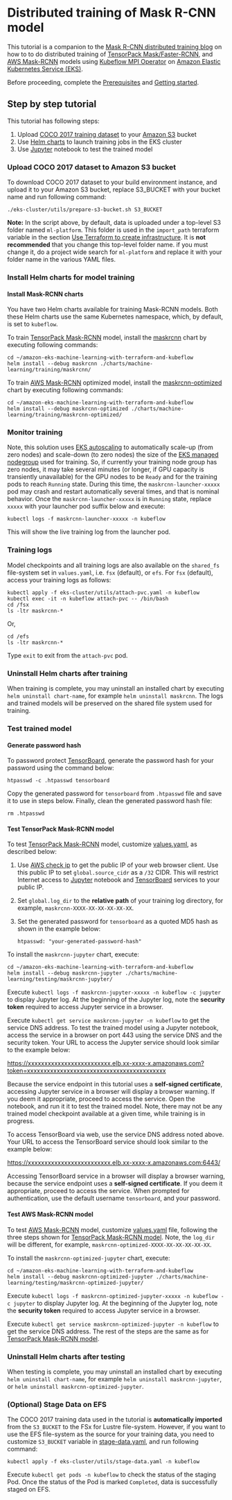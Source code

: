 # Distributed training of Mask R-CNN model

This tutorial is a companion to the [Mask R-CNN distributed training blog](https://aws.amazon.com/blogs/opensource/distributed-tensorflow-training-using-kubeflow-on-amazon-eks/) on how to to do distributed training of [TensorPack Mask/Faster-RCNN](https://github.com/tensorpack/tensorpack/tree/master/examples/FasterRCNN), and [AWS Mask-RCNN](https://github.com/aws-samples/mask-rcnn-tensorflow) models using [Kubeflow MPI Operator](https://github.com/kubeflow/mpi-operator) on [Amazon Elastic Kubernetes Service (EKS)](https://docs.aws.amazon.com/whitepapers/latest/overview-deployment-options/amazon-elastic-kubernetes-service.html). 

Before proceeding, complete the [Prerequisites](../../README.md#prerequisites) and [Getting started](../../README.md#getting-started).

## Step by step tutorial

This tutorial has following steps:

  1. Upload [COCO 2017 training dataset](https://cocodataset.org/#download) to your [Amazon S3](https://aws.amazon.com/s3/) bucket
  2. Use [Helm charts](https://helm.sh/docs/developing_charts/) to launch training jobs in the EKS cluster 
  3. Use [Jupyter](https://jupyter.org/) notebook to test the trained model
  
### Upload COCO 2017 dataset to Amazon S3 bucket

To download COCO 2017 dataset to your build environment instance, and upload it to your Amazon S3 bucket, replace S3_BUCKET with your bucket name and run following command:

    ./eks-cluster/utils/prepare-s3-bucket.sh S3_BUCKET

**Note:** 
In the script above, by default, data is uploaded under a top-level S3 folder named `ml-platform`. This folder is used in the `import_path` terraform variable in the section [Use Terraform to create infrastructure](#use-terraform-to-create-infrastructure). It is **not recommended** that you change this top-level folder name. if you must change it, do a project wide search for `ml-platform` and replace it with your folder name in the various YAML files.

### Install Helm charts for model training

#### Install Mask-RCNN charts
 
You have two Helm charts available for training Mask-RCNN models. Both these Helm charts use the same Kubernetes namespace, which, by default, is set to `kubeflow`.

To train [TensorPack Mask-RCNN](https://github.com/tensorpack/tensorpack/tree/master/examples/FasterRCNN) model, install the [maskrcnn](../../charts/machine-learning/training/maskrcnn/Chart.yaml) chart by executing following commands:

    cd ~/amazon-eks-machine-learning-with-terraform-and-kubeflow
    helm install --debug maskrcnn ./charts/machine-learning/training/maskrcnn/ 

To train [AWS Mask-RCNN](https://github.com/aws-samples/mask-rcnn-tensorflow) optimized model, install the [maskrcnn-optimized](../../charts/machine-learning/training/maskrcnn-optimized/Chart.yaml) chart by executing following commands:

    cd ~/amazon-eks-machine-learning-with-terraform-and-kubeflow
    helm install --debug maskrcnn-optimized ./charts/machine-learning/training/maskrcnn-optimized/

### Monitor training

Note, this solution uses [EKS autoscaling](https://docs.aws.amazon.com/eks/latest/userguide/autoscaling.html) to automatically scale-up (from zero nodes) and scale-down (to zero nodes) the size of the [EKS managed nodegroup](https://docs.aws.amazon.com/eks/latest/userguide/managed-node-groups.html) used for training. So, if currently your training node group has zero nodes, it may take several minutes (or longer, if GPU capacity is transiently unavailable) for the GPU nodes to be `Ready` and for the training pods to reach `Running` state. During this time, the `maskrcnn-launcher-xxxxx` pod may crash and restart automatically several times, and that is nominal behavior. Once the `maskrcnn-launcher-xxxxx` is in `Running` state, replace `xxxxx` with your launcher pod suffix below and execute:

    kubectl logs -f maskrcnn-launcher-xxxxx -n kubeflow

This will show the live training log from the launcher pod. 

### Training logs

Model checkpoints and all training logs are also available on the `shared_fs` file-system  set in `values.yaml`, i.e. `fsx` (default), or `efs`.  For `fsx` (default), access your training logs as follows:

    kubectl apply -f eks-cluster/utils/attach-pvc.yaml -n kubeflow
    kubectl exec -it -n kubeflow attach-pvc -- /bin/bash
    cd /fsx
    ls -ltr maskrcnn-*

Or,

    cd /efs
    ls -ltr maskrcnn-*

Type `exit` to exit from the `attach-pvc` pod. 

### Uninstall Helm charts after training
When training is complete, you may uninstall an installed chart by executing `helm uninstall chart-name`, for example `helm uninstall maskrcnn`. The logs and trained models will be preserved on the shared file system used for training. 

### Test trained model

#### Generate password hash

To password protect [TensorBoard](https://www.tensorflow.org/tensorboard), generate the password hash for your password using the command below:

    htpasswd -c .htpasswd tensorboard
   
Copy the generated password for `tensorboard` from `.htpasswd` file and save it to use in steps below. Finally, clean the generated password hash file:

    rm .htpasswd
    
#### Test TensorPack Mask-RCNN model

To test [TensorPack Mask-RCNN](https://github.com/tensorpack/tensorpack/tree/master/examples/FasterRCNN) model, customize  [values.yaml](charts/machine-learning/testing/maskrcnn-jupyter/values.yaml), as described below:

1. Use [AWS check ip](http://checkip.amazonaws.com/) to get the public IP of your web browser client. Use this public IP to set `global.source_cidr` as a  `/32` CIDR. This will restrict Internet access to [Jupyter](https://jupyter.org/) notebook and [TensorBoard](https://www.tensorflow.org/tensorboard) services to your public IP.
2. Set `global.log_dir` to the **relative path** of your training log directory, for example, `maskrcnn-XXXX-XX-XX-XX-XX-XX`.
3. Set the generated password for `tensorboard`  as a quoted MD5 hash as shown in the example below:

    `htpasswd: "your-generated-password-hash"`

To install the `maskrcnn-jupyter` chart, execute:

    cd ~/amazon-eks-machine-learning-with-terraform-and-kubeflow
    helm install --debug maskrcnn-jupyter ./charts/machine-learning/testing/maskrcnn-jupyter/

Execute `kubectl logs -f maskrcnn-jupyter-xxxxx -n kubeflow -c jupyter` to display Jupyter log. At the beginning of the Jupyter log, note the **security token** required to access Jupyter service in a browser. 

Execute `kubectl get service maskrcnn-jupyter -n kubeflow` to get the service DNS address. To test the trained model using a Jupyter notebook, access the service in a browser on port 443 using the service DNS and the security token.  Your URL to access the Jupyter service should look similar to the example below:

  https://xxxxxxxxxxxxxxxxxxxxxxxxx.elb.xx-xxxx-x.amazonaws.com?token=xxxxxxxxxxxxxxxxxxxxxxxxxxxxxxxxxxxxxxxxxx
  
Because the service endpoint in this tutorial uses a **self-signed certificate**, accessing Jupyter service in a browser will display a browser warning. If you deem it appropriate, proceed to access the service. Open the notebook, and run it it to test the trained model. Note, there may not be any trained model checkpoint available at a given time, while training is in progress.

To access TensorBoard via web, use the service DNS address noted above. Your URL to access the TensorBoard service should look similar to the example below:

  https://xxxxxxxxxxxxxxxxxxxxxxxxx.elb.xx-xxxx-x.amazonaws.com:6443/
  
Accessing TensorBoard service in a browser will display a browser warning, because the service endpoint uses a **self-signed certificate**. If you deem it appropriate, proceed to access the service. When prompted for authentication, use the default username `tensorboard`, and your password.

#### Test AWS Mask-RCNN model 

To test [AWS Mask-RCNN](https://github.com/aws-samples/mask-rcnn-tensorflow)  model, customize  [values.yaml](charts/machine-learning/testing/maskrcnn-optimized-jupyter/values.yaml) file, following the three steps shown for [TensorPack Mask-RCNN model](#test-tensorpack-mask-rcnn-model). Note, the `log_dir` will be different, for example, `maskrcnn-optimized-XXXX-XX-XX-XX-XX-XX`.

To install the `maskrcnn-optimized-jupyter` chart, execute:

    cd ~/amazon-eks-machine-learning-with-terraform-and-kubeflow
    helm install --debug maskrcnn-optimized-jupyter ./charts/machine-learning/testing/maskrcnn-optimized-jupyter/

Execute `kubectl logs -f maskrcnn-optimized-jupyter-xxxxx -n kubeflow -c jupyter` to display Jupyter log. At the beginning of the Jupyter log, note the **security token** required to access Jupyter service in a browser. 

Execute `kubectl get service maskrcnn-optimized-jupyter -n kubeflow` to get the service DNS address. The rest of the steps are the same as for [TensorPack Mask-RCNN model](#test-tensorpack-mask-rcnn-model).

### Uninstall Helm charts after testing
When testing is complete, you may uninstall an installed chart by executing `helm uninstall chart-name`, for example `helm uninstall maskrcnn-jupyter`, or `helm uninstall maskrcnn-optimized-jupyter`.

### (Optional) Stage Data on EFS
The COCO 2017 training data used in the tutorial is **automatically imported** from the `S3_BUCKET` to the FSx for Lustre file-system. However, if you want to use the EFS file-system as the source for your training data, you need to customize `S3_BUCKET` variable in [stage-data.yaml](eks-cluster/utils/stage-data.yaml), and run following command:

    kubectl apply -f eks-cluster/utils/stage-data.yaml -n kubeflow

Execute `kubectl get pods -n kubeflow` to check the status of the staging Pod. Once the status of the Pod is marked `Completed`, data is successfully staged on EFS.